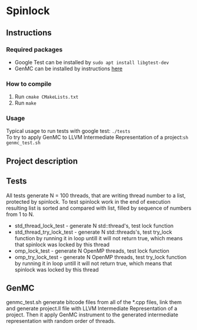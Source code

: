 # Spinlock

## Instructions

### Required packages
	
* Google Test can be installed by `sudo apt install libgtest-dev`
* GenMC can be installed by instructions [here](https://github.com/MPI-SWS/genmc)
	
### How to compile
1. Run `cmake CMakeLists.txt`
2. Run `make`

### Usage
Typical usage to run tests with google test: `./tests`  
To try to apply GenMC to LLVM Intermediate Representation of a project:`sh genmc_test.sh`

## Project description

## Tests

All tests generate N = 100 threads, that are writing thread number to a list, protected by spinlock. To test spinlock work in the end of execution resulting list is sorted and compared with list, filled by sequence of numbers from 1 to N.

* std_thread_lock_test - generate N std::thread's, test lock function
* std_thread_try_lock_test - generate N std::threads's, test try_lock function by running it in loop untill it will not return true, which means that spinlock was locked by this thread
* omp_lock_test - generate N OpenMP threads, test lock function
* omp_try_lock_test - generate N OpenMP threads, test try_lock function by running it in loop untill it will not return true, which means that spinlock was locked by this thread

## GenMC

genmc_test.sh generate bitcode files from all of the *.cpp files, link them and generate project.ll file with LLVM Intermediate Representation of a project. Then it apply GenMC instrument to the generated intermediate representation with random order of threads. 
